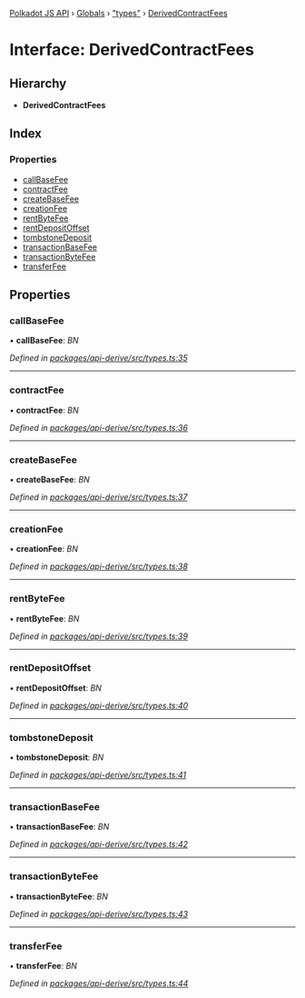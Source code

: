[Polkadot JS API](../README.md) › [Globals](../globals.md) › ["types"](../modules/_types_.md) › [DerivedContractFees](_types_.derivedcontractfees.md)

# Interface: DerivedContractFees

## Hierarchy

* **DerivedContractFees**

## Index

### Properties

* [callBaseFee](_types_.derivedcontractfees.md#callbasefee)
* [contractFee](_types_.derivedcontractfees.md#contractfee)
* [createBaseFee](_types_.derivedcontractfees.md#createbasefee)
* [creationFee](_types_.derivedcontractfees.md#creationfee)
* [rentByteFee](_types_.derivedcontractfees.md#rentbytefee)
* [rentDepositOffset](_types_.derivedcontractfees.md#rentdepositoffset)
* [tombstoneDeposit](_types_.derivedcontractfees.md#tombstonedeposit)
* [transactionBaseFee](_types_.derivedcontractfees.md#transactionbasefee)
* [transactionByteFee](_types_.derivedcontractfees.md#transactionbytefee)
* [transferFee](_types_.derivedcontractfees.md#transferfee)

## Properties

###  callBaseFee

• **callBaseFee**: *BN*

*Defined in [packages/api-derive/src/types.ts:35](https://github.com/polkadot-js/api/blob/4cb8462d50/packages/api-derive/src/types.ts#L35)*

___

###  contractFee

• **contractFee**: *BN*

*Defined in [packages/api-derive/src/types.ts:36](https://github.com/polkadot-js/api/blob/4cb8462d50/packages/api-derive/src/types.ts#L36)*

___

###  createBaseFee

• **createBaseFee**: *BN*

*Defined in [packages/api-derive/src/types.ts:37](https://github.com/polkadot-js/api/blob/4cb8462d50/packages/api-derive/src/types.ts#L37)*

___

###  creationFee

• **creationFee**: *BN*

*Defined in [packages/api-derive/src/types.ts:38](https://github.com/polkadot-js/api/blob/4cb8462d50/packages/api-derive/src/types.ts#L38)*

___

###  rentByteFee

• **rentByteFee**: *BN*

*Defined in [packages/api-derive/src/types.ts:39](https://github.com/polkadot-js/api/blob/4cb8462d50/packages/api-derive/src/types.ts#L39)*

___

###  rentDepositOffset

• **rentDepositOffset**: *BN*

*Defined in [packages/api-derive/src/types.ts:40](https://github.com/polkadot-js/api/blob/4cb8462d50/packages/api-derive/src/types.ts#L40)*

___

###  tombstoneDeposit

• **tombstoneDeposit**: *BN*

*Defined in [packages/api-derive/src/types.ts:41](https://github.com/polkadot-js/api/blob/4cb8462d50/packages/api-derive/src/types.ts#L41)*

___

###  transactionBaseFee

• **transactionBaseFee**: *BN*

*Defined in [packages/api-derive/src/types.ts:42](https://github.com/polkadot-js/api/blob/4cb8462d50/packages/api-derive/src/types.ts#L42)*

___

###  transactionByteFee

• **transactionByteFee**: *BN*

*Defined in [packages/api-derive/src/types.ts:43](https://github.com/polkadot-js/api/blob/4cb8462d50/packages/api-derive/src/types.ts#L43)*

___

###  transferFee

• **transferFee**: *BN*

*Defined in [packages/api-derive/src/types.ts:44](https://github.com/polkadot-js/api/blob/4cb8462d50/packages/api-derive/src/types.ts#L44)*
